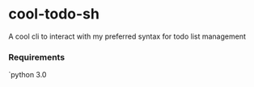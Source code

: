 # cool-todo-sh
A cool cli to interact with my preferred syntax for todo list management

### Requirements
`python 3.0
